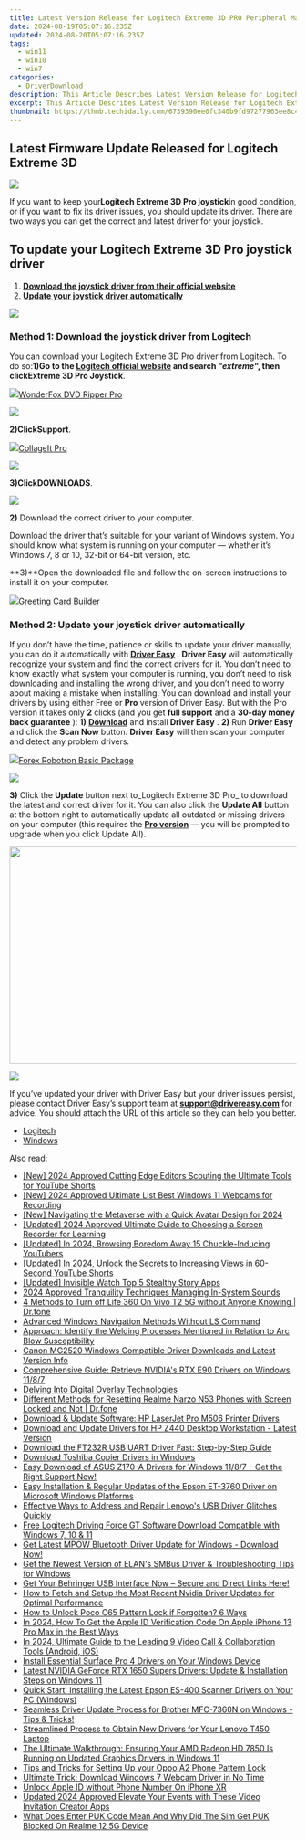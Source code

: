 ```yaml
---
title: Latest Version Release for Logitech Extreme 3D PRO Peripheral Management Software
date: 2024-08-19T05:07:16.235Z
updated: 2024-08-20T05:07:16.235Z
tags:
  - win11
  - win10
  - win7
categories:
  - DriverDownload
description: This Article Describes Latest Version Release for Logitech Extreme 3D PRO Peripheral Management Software
excerpt: This Article Describes Latest Version Release for Logitech Extreme 3D PRO Peripheral Management Software
thumbnail: https://thmb.techidaily.com/6739390ee0fc340b9fd97277963ee8c4fb9d6425e2a9f2aebfeaf1a00361bc20.jpg
---
```


## Latest Firmware Update Released for Logitech Extreme 3D

![](https://images.drivereasy.com/wp-content/uploads/2018/06/img_5b19f3abd2231-273x300.jpg)

If you want to keep your**Logitech Extreme 3D Pro joystick**in good condition, or if you want to fix its driver issues, you should update its driver. There are two ways you can get the correct and latest driver for your joystick.

## To update your Logitech Extreme 3D Pro joystick driver

1. [**Download the joystick driver from their official website**](https://tools.techidaily.com/drivereasy/download/)
2. [**Update your joystick driver automatically**](https://tools.techidaily.com/drivereasy/download/)

<!-- affiliate ads begin -->
<a href="https://secure.2checkout.com/order/checkout.php?PRODS=4621764&QTY=1&AFFILIATE=108875&CART=1"><img src="https://www.x-mirage.com/x-mirage/img/page-home.jpg" border="0"></a>
<!-- affiliate ads end -->
### Method 1: Download the joystick driver from Logitech

You can download your Logitech Extreme 3D Pro driver from Logitech. To do so:**1)**Go to the **[Logitech official website](https://www.logitech.com/)**  and search “_extreme_“, then click**Extreme 3D Pro Joystick**.

<!-- affiliate ads begin -->
<a href="https://secure.2checkout.com/order/checkout.php?PRODS=3922934&QTY=1&AFFILIATE=108875&CART=1"><img src="https://secure.avangate.com/images/merchant/4b0a0290ad7df100b77e86839989a75e/products/ripperpro.png" border="0">WonderFox DVD Ripper Pro</a>
<!-- affiliate ads end -->
![](https://images.drivereasy.com/wp-content/uploads/2018/06/img_5b19f565e5c7e-1024x467.jpg)

**2)**Click**Support**.

<!-- affiliate ads begin -->
<a href="https://secure.2checkout.com/order/checkout.php?PRODS=4530091&QTY=1&AFFILIATE=108875&CART=1"><img src="https://www.pearlmountainsoft.com/n_img/product/cit_win/banScrn.jpg" border="0">CollageIt Pro</a>
<!-- affiliate ads end -->
![](https://images.drivereasy.com/wp-content/uploads/2018/06/img_5b19f77072494.jpg)

**3)**Click**DOWNLOADS**.

![](https://images.drivereasy.com/wp-content/uploads/2018/06/img_5b19f7e292f90.jpg)

**2)** Download the correct driver to your computer.

 Download the driver that’s suitable for your variant of Windows system. You should know what system is running on your computer — whether it’s Windows 7, 8 or 10, 32-bit or 64-bit version, etc.

**3)**Open the downloaded file and follow the on-screen instructions to install it on your computer.

<!-- affiliate ads begin -->
<a href="https://secure.2checkout.com/order/checkout.php?PRODS=2067133&QTY=1&AFFILIATE=108875&CART=1"><img src="https://www.pearlmountainsoft.com/n_img/product/gcb/banScrn.jpg" border="0">Greeting Card Builder</a>
<!-- affiliate ads end -->
### Method 2: Update your joystick driver automatically

If you don’t have the time, patience or skills to update your driver manually, you can do it automatically with [**Driver Easy**](https://tools.techidaily.com/drivereasy/download/) . **Driver Easy**  will automatically recognize your system and find the correct drivers for it. You don’t need to know exactly what system your computer is running, you don’t need to risk downloading and installing the wrong driver, and you don’t need to worry about making a mistake when installing.  You can download and install your drivers by using either Free or **Pro**  version of Driver Easy. But with the Pro version it takes only **2**  clicks (and you get **full support** and a **30-day money back guarantee** ): **1)** [**Download**](https://tools.techidaily.com/drivereasy/download/) and install **Driver Easy** . **2)** Run **Driver Easy** and click the **Scan Now** button. **Driver Easy**  will then scan your computer and detect any problem drivers.

<!-- affiliate ads begin -->
<a href="https://secure.2checkout.com/order/checkout.php?PRODS=4726960&QTY=1&AFFILIATE=108875&CART=1"><img src="https://secure.avangate.com/images/merchant/5f4f7141b65a730b4efb0e0d51f63e94/products/forexrobotronbox.gif" border="0">Forex Robotron Basic Package</a>
<!-- affiliate ads end -->
![](https://images.drivereasy.com/wp-content/uploads/2018/05/img_5afabef87fbcd.jpg)

**3)**  Click the **Update**  button next to_Logitech Extreme 3D Pro_ to download the latest and correct driver for it. You can also click the **Update All**  button at the bottom right to automatically update all outdated or missing drivers on your computer (this requires the **[Pro version](https://tools.techidaily.com/drivereasy/download/)**  — you will be prompted to upgrade when you click Update All).

<!-- affiliate ads begin -->
<a href="https://twopages.pxf.io/c/5597632/2016067/18544" target="_top" id="2016067"><img src="//a.impactradius-go.com/display-ad/18544-2016067" border="0" alt="" width="1020" height="380"/></a><img height="0" width="0" src="https://imp.pxf.io/i/5597632/2016067/18544" style="position:absolute;visibility:hidden;" border="0" />
<!-- affiliate ads end -->
![](https://images.drivereasy.com/wp-content/uploads/2018/06/img_5b19fba9de1c0.jpg)

 If you’ve updated your driver with Driver Easy but your driver issues persist, please contact Driver Easy’s support team at **[support@drivereasy.com](https://tools.techidaily.com/drivereasy/download/)**  for advice. You should attach the URL of this article so they can help you better.

* [Logitech](https://tools.techidaily.com/drivereasy/download/)
* [Windows](https://tools.techidaily.com/drivereasy/download/)

<ins class="adsbygoogle"
     style="display:block"
     data-ad-format="autorelaxed"
     data-ad-client="ca-pub-7571918770474297"
     data-ad-slot="1223367746"></ins>



<ins class="adsbygoogle"
     style="display:block"
     data-ad-client="ca-pub-7571918770474297"
     data-ad-slot="8358498916"
     data-ad-format="auto"
     data-full-width-responsive="true"></ins>

<span class="atpl-alsoreadstyle">Also read:</span>
<div><ul>
<li><a href="https://youtube-data.techidaily.com/024-approved-cutting-edge-editors-scouting-the-ultimate-tools-for-youtube-shorts/"><u>[New] 2024 Approved  Cutting Edge Editors  Scouting the Ultimate Tools for YouTube Shorts</u></a></li>
<li><a href="https://video-capture.techidaily.com/new-2024-approved-ultimate-list-best-windows-11-webcams-for-recording/"><u>[New] 2024 Approved  Ultimate List  Best Windows 11 Webcams for Recording</u></a></li>
<li><a href="https://fox-boxes.techidaily.com/new-navigating-the-metaverse-with-a-quick-avatar-design-for-2024/"><u>[New] Navigating the Metaverse with a Quick Avatar Design for 2024</u></a></li>
<li><a href="https://on-screen-recording.techidaily.com/updated-2024-approved-ultimate-guide-to-choosing-a-screen-recorder-for-learning/"><u>[Updated] 2024 Approved  Ultimate Guide to Choosing a Screen Recorder for Learning</u></a></li>
<li><a href="https://facebook-record-videos.techidaily.com/updated-in-2024-browsing-boredom-away-15-chuckle-inducing-youtubers/"><u>[Updated] In 2024, Browsing Boredom Away  15 Chuckle-Inducing YouTubers</u></a></li>
<li><a href="https://youtube-web.techidaily.com/ed-in-2024-unlock-the-secrets-to-increasing-views-in-60-second-youtube-shorts/"><u>[Updated] In 2024, Unlock the Secrets to Increasing Views in 60-Second YouTube Shorts</u></a></li>
<li><a href="https://instagram-video-files.techidaily.com/updated-invisible-watch-top-5-stealthy-story-apps/"><u>[Updated] Invisible Watch  Top 5 Stealthy Story Apps</u></a></li>
<li><a href="https://article-files.techidaily.com/2024-approved-tranquility-techniques-managing-in-system-sounds/"><u>2024 Approved  Tranquility Techniques  Managing In-System Sounds</u></a></li>
<li><a href="https://location-fake.techidaily.com/4-methods-to-turn-off-life-360-on-vivo-t2-5g-without-anyone-knowing-drfone-by-drfone-virtual-android/"><u>4 Methods to Turn off Life 360 On Vivo T2 5G without Anyone Knowing | Dr.fone</u></a></li>
<li><a href="https://win11.techidaily.com/advanced-windows-navigation-methods-without-ls-command/"><u>Advanced Windows Navigation Methods Without LS Command</u></a></li>
<li><a href="https://hardware-updates.techidaily.com/1722963025014-approach-identify-the-welding-processes-mentioned-in-relation-to-arc-blow-susceptibility/"><u>Approach: Identify the Welding Processes Mentioned in Relation to Arc Blow Susceptibility</u></a></li>
<li><a href="https://hardware-updates.techidaily.com/canon-mg2520-windows-compatible-driver-downloads-and-latest-version-info/"><u>Canon MG2520 Windows Compatible Driver Downloads and Latest Version Info</u></a></li>
<li><a href="https://hardware-updates.techidaily.com/comprehensive-guide-retrieve-nvidias-rtx-e90-drivers-on-windows-1187/"><u>Comprehensive Guide: Retrieve NVIDIA's RTX E90 Drivers on Windows 11/8/7</u></a></li>
<li><a href="https://extra-lessons.techidaily.com/delving-into-digital-overlay-technologies/"><u>Delving Into Digital Overlay Technologies</u></a></li>
<li><a href="https://techidaily.com/different-methods-for-resetting-realme-narzo-n53-phones-with-screen-locked-and-not-drfone-by-drfone-reset-android-reset-android/"><u>Different Methods for Resetting Realme Narzo N53 Phones with Screen Locked and Not | Dr.fone</u></a></li>
<li><a href="https://hardware-updates.techidaily.com/download-and-update-software-hp-laserjet-pro-m506-printer-drivers/"><u>Download & Update Software: HP LaserJet Pro M506 Printer Drivers</u></a></li>
<li><a href="https://hardware-updates.techidaily.com/download-and-update-drivers-for-hp-z440-desktop-workstation-latest-version/"><u>Download and Update Drivers for HP Z440 Desktop Workstation - Latest Version</u></a></li>
<li><a href="https://hardware-updates.techidaily.com/download-the-ft232r-usb-uart-driver-fast-step-by-step-guide/"><u>Download the FT232R USB UART Driver Fast: Step-by-Step Guide</u></a></li>
<li><a href="https://hardware-updates.techidaily.com/download-toshiba-copier-drivers-in-windows/"><u>Download Toshiba Copier Drivers in Windows</u></a></li>
<li><a href="https://hardware-updates.techidaily.com/1722977268796-easy-download-of-asus-z170-a-drivers-for-windows-1187-get-the-right-support-now/"><u>Easy Download of ASUS Z170-A Drivers for Windows 11/8/7 – Get the Right Support Now!</u></a></li>
<li><a href="https://hardware-updates.techidaily.com/easy-installation-and-regular-updates-of-the-epson-et-3760-driver-on-microsoft-windows-platforms/"><u>Easy Installation & Regular Updates of the Epson ET-3760 Driver on Microsoft Windows Platforms</u></a></li>
<li><a href="https://hardware-updates.techidaily.com/effective-ways-to-address-and-repair-lenovos-usb-driver-glitches-quickly/"><u>Effective Ways to Address and Repair Lenovo's USB Driver Glitches Quickly</u></a></li>
<li><a href="https://hardware-updates.techidaily.com/free-logitech-driving-force-gt-software-download-compatible-with-windows-7-10-and-11/"><u>Free Logitech Driving Force GT Software Download Compatible with Windows 7, 10 & 11</u></a></li>
<li><a href="https://hardware-updates.techidaily.com/1722970667682-get-latest-mpow-bluetooth-driver-update-for-windows-download-now/"><u>Get Latest MPOW Bluetooth Driver Update for Windows - Download Now!</u></a></li>
<li><a href="https://hardware-updates.techidaily.com/get-the-newest-version-of-elans-smbus-driver-and-troubleshooting-tips-for-windows/"><u>Get the Newest Version of ELAN's SMBus Driver & Troubleshooting Tips for Windows</u></a></li>
<li><a href="https://hardware-updates.techidaily.com/1722975913329-get-your-behringer-usb-interface-now-secure-and-direct-links-here/"><u>Get Your Behringer USB Interface Now – Secure and Direct Links Here!</u></a></li>
<li><a href="https://hardware-updates.techidaily.com/how-to-fetch-and-setup-the-most-recent-nvidia-driver-updates-for-optimal-performance/"><u>How to Fetch and Setup the Most Recent Nvidia Driver Updates for Optimal Performance</u></a></li>
<li><a href="https://easy-unlock-android.techidaily.com/how-to-unlock-poco-c65-pattern-lock-if-forgotten-6-ways-by-drfone-android/"><u>How to Unlock Poco C65 Pattern Lock if Forgotten? 6 Ways</u></a></li>
<li><a href="https://apple-account.techidaily.com/in-2024-how-to-get-the-apple-id-verification-code-on-apple-iphone-13-pro-max-in-the-best-ways-by-drfone-ios/"><u>In 2024, How To Get the Apple ID Verification Code On Apple iPhone 13 Pro Max in the Best Ways</u></a></li>
<li><a href="https://remote-screen-capture.techidaily.com/in-2024-ultimate-guide-to-the-leading-9-video-call-and-collaboration-tools-android-ios/"><u>In 2024, Ultimate Guide to the Leading 9 Video Call & Collaboration Tools (Android, iOS)</u></a></li>
<li><a href="https://hardware-updates.techidaily.com/install-essential-surface-pro-4-drivers-on-your-windows-device/"><u>Install Essential Surface Pro 4 Drivers on Your Windows Device</u></a></li>
<li><a href="https://hardware-updates.techidaily.com/latest-nvidia-geforce-rtx-1650-supers-drivers-update-and-installation-steps-on-windows-11/"><u>Latest NVIDIA GeForce RTX 1650 Supers Drivers: Update & Installation Steps on Windows 11</u></a></li>
<li><a href="https://hardware-updates.techidaily.com/quick-start-installing-the-latest-epson-es-400-scanner-drivers-on-your-pc-windows/"><u>Quick Start: Installing the Latest Epson ES-400 Scanner Drivers on Your PC (Windows)</u></a></li>
<li><a href="https://hardware-updates.techidaily.com/seamless-driver-update-process-for-brother-mfc-7360n-on-windows-tips-and-tricks/"><u>Seamless Driver Update Process for Brother MFC-7360N on Windows - Tips & Tricks!</u></a></li>
<li><a href="https://hardware-updates.techidaily.com/streamlined-process-to-obtain-new-drivers-for-your-lenovo-t450-laptop/"><u>Streamlined Process to Obtain New Drivers for Your Lenovo T450 Laptop</u></a></li>
<li><a href="https://hardware-updates.techidaily.com/the-ultimate-walkthrough-ensuring-your-amd-radeon-hd-7850-is-running-on-updated-graphics-drivers-in-windows-11/"><u>The Ultimate Walkthrough: Ensuring Your AMD Radeon HD 7850 Is Running on Updated Graphics Drivers in Windows 11</u></a></li>
<li><a href="https://android-unlock.techidaily.com/tips-and-tricks-for-setting-up-your-oppo-a2-phone-pattern-lock-by-drfone-android/"><u>Tips and Tricks for Setting Up your Oppo A2 Phone Pattern Lock</u></a></li>
<li><a href="https://hardware-updates.techidaily.com/ultimate-trick-download-windows-7-webcam-driver-in-no-time/"><u>Ultimate Trick: Download Windows 7 Webcam Driver in No Time</u></a></li>
<li><a href="https://apple-account.techidaily.com/unlock-apple-id-without-phone-number-on-iphone-xr-by-drfone-ios/"><u>Unlock Apple ID without Phone Number On iPhone XR</u></a></li>
<li><a href="https://video-creation-software.techidaily.com/updated-2024-approved-elevate-your-events-with-these-video-invitation-creator-apps/"><u>Updated 2024 Approved Elevate Your Events with These Video Invitation Creator Apps</u></a></li>
<li><a href="https://sim-unlock.techidaily.com/what-does-enter-puk-code-mean-and-why-did-the-sim-get-puk-blocked-on-realme-12-5g-device-by-drfone-android/"><u>What Does Enter PUK Code Mean And Why Did The Sim Get PUK Blocked On Realme 12 5G Device</u></a></li>
</ul></div>
